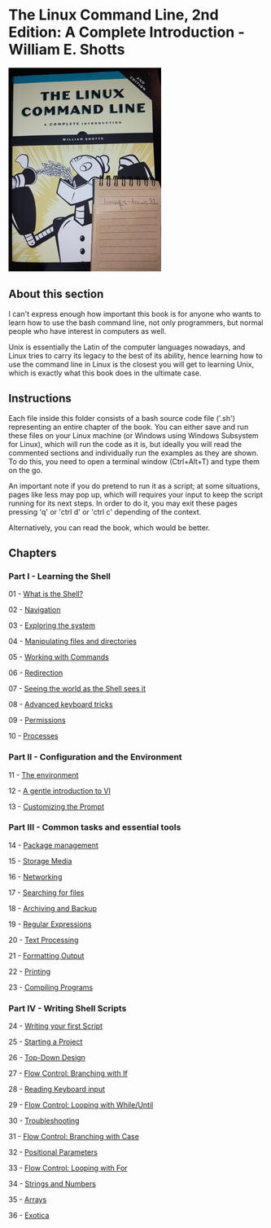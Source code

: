 # The Linux Command Line, 2nd Edition: A Complete Introduction - William E. Shotts
![The Linux Command Line, 2nd Edition: A Complete Introduction - William E. Shotts](../../assets/20250804_112958_resultado.jpg)

## About this section 

I can't express enough how important this book is for anyone who wants to learn how to use the bash command line, not only programmers, but normal people who have interest in computers as well.

Unix is essentially the Latin of the computer languages nowadays, and Linux tries to carry its legacy to the best of its ability, hence learning how to use the command line in Linux is the closest you will get to learning Unix, which is exactly what this book does in the ultimate case.

## Instructions

Each file inside this folder consists of a bash source code file ('.sh') representing an entire chapter of the book. You can either save and run these files on your Linux machine (or Windows using Windows Subsystem for Linux), which will run the code as it is, but ideally you will read the commented sections and individually run the examples as they are shown. To do this, you need to open a terminal window (Ctrl+Alt+T) and type them on the go.

An important note if you do pretend to run it as a script; at some situations, pages like less may pop up, which will requires your input to keep the script running for its next steps. In order to do it, you may exit these pages pressing 'q' or 'ctrl d' or 'ctrl c' depending of the context.

Alternatively, you can read the book, which would be better.

## Chapters

### Part I - Learning the Shell
01 - [What is the Shell?](./01.sh)

02 - [Navigation](./02.sh)

03 - [Exploring the system](./03.sh)

04 - [Manipulating files and directories](./04.sh)

05 - [Working with Commands](./05.sh)

06 - [Redirection](./06.sh)

07 - [Seeing the world as the Shell sees it](./07.sh)

08 - [Advanced keyboard tricks](./08.sh)

09 - [Permissions](./09.sh)

10 - [Processes](./10.sh)

### Part II - Configuration and the Environment
11 - [The environment](./11.sh)

12 - [A gentle introduction to VI](./12.sh)

13 - [Customizing the Prompt](./13.sh)

### Part III - Common tasks and essential tools
14 - [Package management](./14.sh)

15 - [Storage Media](./15.sh)

16 - [Networking](./16.sh)

17 - [Searching for files](./17.sh)

18 - [Archiving and Backup](./18.sh)

19 - [Regular Expressions](./19.sh)

20 - [Text Processing](./20.sh)

21 - [Formatting Output](./21.sh)

22 - [Printing](./22.sh)

23 - [Compiling Programs](./23.sh)

### Part IV - Writing Shell Scripts
24 - [Writing your first Script](./24.sh)

25 - [Starting a Project](./25.sh)

26 - [Top-Down Design](./26.sh)

27 - [Flow Control: Branching with If](./27.sh)

28 - [Reading Keyboard input](./28.sh)

29 - [Flow Control: Looping with While/Until](./29.sh)

30 - [Troubleshooting](./30.sh)

31 - [Flow Control: Branching with Case](./31.sh)

32 - [Positional Parameters](./32.sh)

33 - [Flow Control: Looping with For](./33.sh)

34 - [Strings and Numbers](./34.sh)

35 - [Arrays](./35.sh)

36 - [Exotica](./36.sh)